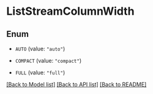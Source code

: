 # ListStreamColumnWidth

## Enum

- `AUTO` (value: `"auto"`)

- `COMPACT` (value: `"compact"`)

- `FULL` (value: `"full"`)

[[Back to Model list]](../README.md#documentation-for-models) [[Back to API list]](../README.md#documentation-for-api-endpoints) [[Back to README]](../README.md)
